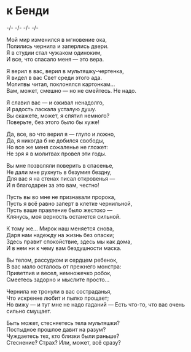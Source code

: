 # к Бенди
-/- -/- -/- -/-

Мой мир изменился в мгновение ока,  
Полились чернила и заперлись двери.  
Я в студии стал чужаком одиноким,  
И все, что спасало меня — это вера.

Я верил в вас, верил в мультяшку-чертенка,  
Я видел в вас Свет среди этого ада.  
Молитвы читал, поклонялся картонкам...  
Вам, может, смешно — но не смейтесь. Не надо.

Я славил вас — и оживал ненадолго,   
И радость ласкала усталую душу.  
Вы скажете, может, я спятил немного?  
Поверьте, без этого было бы хуже!

Да, все, во что верил я — глупо и ложно,  
Да, я никогда б не добился свободы,  
Но все же меня сожаленье не гложет:  
Не зря я в молитвах провел эти годы.

Вы мне позволяли поверить в спасенье,  
Не дали мне рухнуть в безумия бездну,  
Для вас я на стенах писал откровенья —  
И я благодарен за это вам, честно!  

Пусть вы во мне не признавали пророка,  
Пусть я всё равно заперт в клетке чернильной,  
Пусть ваше правление было жестоко —  
Клянусь, моя верность останется сильной.  

К тому же... Мирок наш меняется снова,  
Даря нам надежду на жизнь без опаски;   
Здесь правит спокойствие, здесь мы как дома,  
И в нем ни к чему вам бездушности маска.  

Вы телом, рассудком и сердцем ребенок,  
В вас мало осталось от прежнего монстра:  
Приветлив и весел, немножечко робок,  
Смеетесь задорно и мыслите просто...

Чернила не тронули в вас состраданья,  
Что искренне любит и пылко прощает;  
Но вижу — и тут мне не надо гаданий — 
Есть что-то, что вас очень сильно смущает.  

Быть может, стесняетесь тела мультяшки?  
Постыдное прошлое давит на разум?  
Чуждаетесь тех, кто близки были раньше?  
Стеснение? Страх? Или, может, всё сразу?

